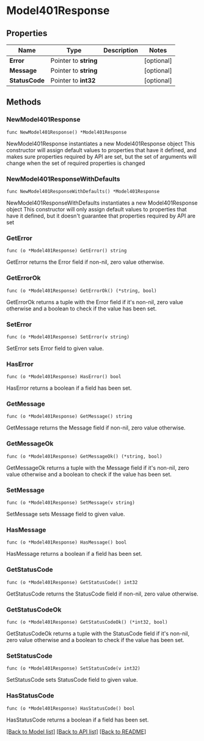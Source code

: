 # Model401Response

## Properties

Name | Type | Description | Notes
------------ | ------------- | ------------- | -------------
**Error** | Pointer to **string** |  | [optional] 
**Message** | Pointer to **string** |  | [optional] 
**StatusCode** | Pointer to **int32** |  | [optional] 

## Methods

### NewModel401Response

`func NewModel401Response() *Model401Response`

NewModel401Response instantiates a new Model401Response object
This constructor will assign default values to properties that have it defined,
and makes sure properties required by API are set, but the set of arguments
will change when the set of required properties is changed

### NewModel401ResponseWithDefaults

`func NewModel401ResponseWithDefaults() *Model401Response`

NewModel401ResponseWithDefaults instantiates a new Model401Response object
This constructor will only assign default values to properties that have it defined,
but it doesn't guarantee that properties required by API are set

### GetError

`func (o *Model401Response) GetError() string`

GetError returns the Error field if non-nil, zero value otherwise.

### GetErrorOk

`func (o *Model401Response) GetErrorOk() (*string, bool)`

GetErrorOk returns a tuple with the Error field if it's non-nil, zero value otherwise
and a boolean to check if the value has been set.

### SetError

`func (o *Model401Response) SetError(v string)`

SetError sets Error field to given value.

### HasError

`func (o *Model401Response) HasError() bool`

HasError returns a boolean if a field has been set.

### GetMessage

`func (o *Model401Response) GetMessage() string`

GetMessage returns the Message field if non-nil, zero value otherwise.

### GetMessageOk

`func (o *Model401Response) GetMessageOk() (*string, bool)`

GetMessageOk returns a tuple with the Message field if it's non-nil, zero value otherwise
and a boolean to check if the value has been set.

### SetMessage

`func (o *Model401Response) SetMessage(v string)`

SetMessage sets Message field to given value.

### HasMessage

`func (o *Model401Response) HasMessage() bool`

HasMessage returns a boolean if a field has been set.

### GetStatusCode

`func (o *Model401Response) GetStatusCode() int32`

GetStatusCode returns the StatusCode field if non-nil, zero value otherwise.

### GetStatusCodeOk

`func (o *Model401Response) GetStatusCodeOk() (*int32, bool)`

GetStatusCodeOk returns a tuple with the StatusCode field if it's non-nil, zero value otherwise
and a boolean to check if the value has been set.

### SetStatusCode

`func (o *Model401Response) SetStatusCode(v int32)`

SetStatusCode sets StatusCode field to given value.

### HasStatusCode

`func (o *Model401Response) HasStatusCode() bool`

HasStatusCode returns a boolean if a field has been set.


[[Back to Model list]](../README.md#documentation-for-models) [[Back to API list]](../README.md#documentation-for-api-endpoints) [[Back to README]](../README.md)


